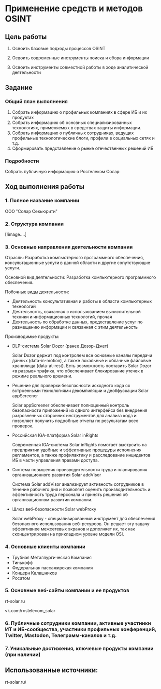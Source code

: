 # Применение средств и методов OSINT

## Цель работы

1. Освоить базовые подходы процессов OSINT

2. Освоить современные инструменты поиска и сбора информации

3. Освоить инструменты совместной работы в ходе аналитической деятельности

## Задание

### Общий план выполнения

1. Собрать информацию о профильных компаниях в сфере ИБ и их продуктах
2. Собрать информацию об основных специализированных технологиях, применяемых в средствах защиты информации.
3. Собрать информацию о публичных сотрудниках, ведущих профильные технологические блоги, профили в социальных сетях и т.д.
4. Сформировать представление о рынке отечественных решений ИБ

### Подробности

Собрать публичную информацию о Ростелеком Солар

## Ход выполнения работы

### 1. Полное название компании

ООО "Солар Секьюрити"

### 2. Структура компании

[!image....]

### 3. Основные направления деятельности компании

Отрасль: Разработка компьютерного программного обеспечения, консультационные услуги в данной области и другие сопутствующие услуги.

Основной вид деятельности: Разработка компьютерного программного обеспечения.

Побочные виды деятельности:

- Деятельность консультативная и работы в области компьютерных технологий
- Деятельность, связанная с использованием вычислительной техники и информационных технологий, прочая
- Деятельность по обработке данных, предоставление услуг по размещению информации и связанная с этим деятельность

Производимые продукты:

- DLP-система Solar Dozor (ранее Дозор-Джет)
  
  Solar Dozor держит под контролем все основные каналы передачи данных (data-in-motion), а также локальные и облачные файловые хранилища (data-at-rest). Есть возможность поставить Solar Dozor «в разрыв» трафика, что обеспечивает блокирование утечек в режиме реального времени.
  
- Решение для проверки безопасности исходного кода со встроенными технологиями декомпиляции и деобфускации Solar appScreener

  Solar appScreener обеспечивает полноценный контроль безопасности приложений из одного интерфейса без внедрения разрозненных сторонних инструментов для анализа кода и позволяет получить подробные отчеты по результатам всех проверок.
  
- Российская IGA-платформа Solar inRights

  Современная IGA-система Solar inRights помогает выстроить на предприятии удобные и эффективные процедуры исполнения регламентов, а также профилактику и расследование инцидентов ИБ в части управления правами доступа.
  
- Система повышения производительности труда и планирования организационного развития Solar addVisor

  Система Solar addVisor анализирует активность сотрудников в течение рабочего дня и позволяет оценить производительность и эффективность труда персонала и принять решения об организационном развитии компании.
  
- Шлюз веб-безопасности Solar webProxy

  Solar webProxy - специализированный инструмент для обеспечения безопасного использования веб-ресурсов. Он решает эту задачу эффективнее межсетевых экранов и дополняет их, так как сконцентрирован на прикладном уровне модели OSI.


### 4. Основные клиенты компании

- Трубная Металлургическая Компания
- Тинькофф
- Федеральная пассажирская компания
- Концерн Калашников
- Росатом

### 5. Основные веб-сайты компании и ее продуктов

rt-solar.ru

vk.com/rostelecom_solar

### 6. Публичные сотрудники компании, активные участники ИТ и ИБ-сообщества, участники профильных конференций, Twitter, Mastodon, Телеграмм-каналов и т.д.



### 7. Уникальные достижения, ключевые продукты компании (при наличии)


## Использованные источники:

rt-solar.ru/
